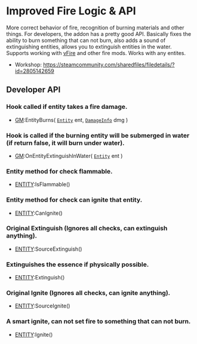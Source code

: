 # Improved Fire Logic & API
More correct behavior of fire, recognition of burning materials and other things. For developers, the addon has a pretty good API.
Basically fixes the ability to burn something that can not burn, also adds a sound of extinguishing entities, allows you to extinguish entities in the water.
Supports working with [vFire](https://steamcommunity.com/sharedfiles/filedetails/?id=1525218777) and other fire mods.
Works with any entites.

- Workshop: https://steamcommunity.com/sharedfiles/filedetails/?id=2805142659

## Developer API
### Hook called if entity takes a fire damage.
- [GM](https://wiki.facepunch.com/gmod/GM_Hooks):EntityBurns( [`Entity`](https://wiki.facepunch.com/gmod/Entity) ent, [`DamageInfo`](https://wiki.facepunch.com/gmod/Global.DamageInfo) dmg )

### Hook is called if the burning entity will be submerged in water (if return false, it will burn under water).
- [GM](https://wiki.facepunch.com/gmod/GM_Hooks):OnEntityExtinguishInWater( [`Entity`](https://wiki.facepunch.com/gmod/Entity) ent )

### Entity method for check flammable.
- [ENTITY](https://wiki.facepunch.com/gmod/Entity):IsFlammable()

### Entity method for check can ignite that entity.
- [ENTITY](https://wiki.facepunch.com/gmod/Entity):CanIgnite()

### Original Extinguish (Ignores all checks, can extinguish anything).
- [ENTITY](https://wiki.facepunch.com/gmod/Entity):SourceExtinguish()

### Extinguishes the essence if physically possible. 
- [ENTITY](https://wiki.facepunch.com/gmod/Entity):Extinguish()

### Original Ignite (Ignores all checks, can ignite anything).
- [ENTITY](https://wiki.facepunch.com/gmod/Entity):SourceIgnite()

### A smart ignite, can not set fire to something that can not burn.
- [ENTITY](https://wiki.facepunch.com/gmod/Entity):Ignite()
